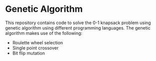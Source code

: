 # Genetic Algorithm

This repository contains code to solve the 0-1 knapsack problem using genetic algorithm using different programming languages. The genetic algorithm makes use of the following:

* Roulette wheel selection
* Single point crossover
* Bit flip mutation

